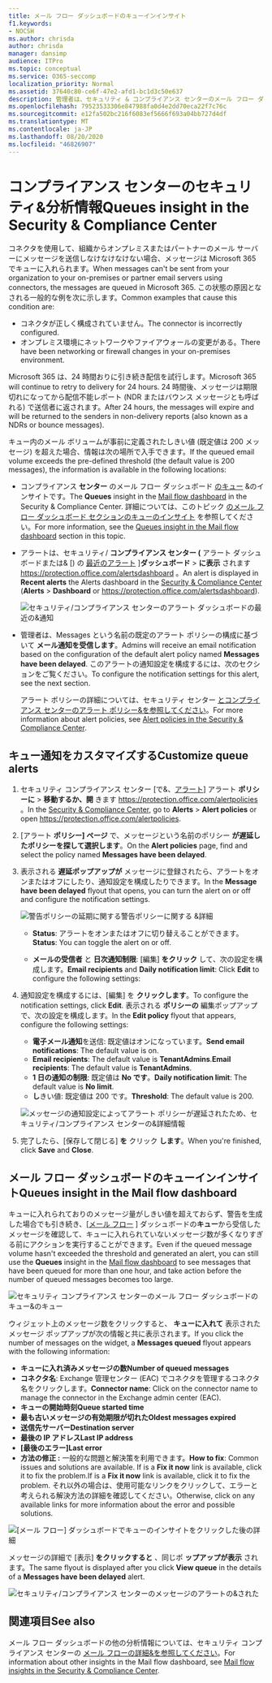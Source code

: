 ```yaml
---
title: メール フロー ダッシュボードのキューインインサイト
f1.keywords:
- NOCSH
ms.author: chrisda
author: chrisda
manager: dansimp
audience: ITPro
ms.topic: conceptual
ms.service: O365-seccomp
localization_priority: Normal
ms.assetid: 37640c80-ce6f-47e2-afd1-bc1d3c50e637
description: 管理者は、セキュリティ & コンプライアンス センターのメール フロー ダッシュボードでキュー ウィジェットを使用して、社内組織またはパートナー組織に対する送信コネクタ経由のメール フローが正常に実行されていないかどうかを監視する方法を学習できます。
ms.openlocfilehash: 79523533306e847988fa0d4e2dd70eca22f7c76c
ms.sourcegitcommit: e12fa502bc216f6083ef5666f693a04bb727d4df
ms.translationtype: MT
ms.contentlocale: ja-JP
ms.lasthandoff: 08/20/2020
ms.locfileid: "46826907"
---
```

# <a name="queues-insight-in-the-security--compliance-center"></a><span data-ttu-id="fd422-103">コンプライアンス センターのセキュリティ&分析情報</span><span class="sxs-lookup"><span data-stu-id="fd422-103">Queues insight in the Security & Compliance Center</span></span>

<span data-ttu-id="fd422-104">コネクタを使用して、組織からオンプレミスまたはパートナーのメール サーバーにメッセージを送信しなけなけなけない場合、メッセージは Microsoft 365 でキューに入れられます。</span><span class="sxs-lookup"><span data-stu-id="fd422-104">When messages can't be sent from your organization to your on-premises or partner email servers using connectors, the messages are queued in Microsoft 365.</span></span> <span data-ttu-id="fd422-105">この状態の原因となされる一般的な例を次に示します。</span><span class="sxs-lookup"><span data-stu-id="fd422-105">Common examples that cause this condition are:</span></span>

- <span data-ttu-id="fd422-106">コネクタが正しく構成されていません。</span><span class="sxs-lookup"><span data-stu-id="fd422-106">The connector is incorrectly configured.</span></span>
- <span data-ttu-id="fd422-107">オンプレミス環境にネットワークやファイアウォールの変更がある。</span><span class="sxs-lookup"><span data-stu-id="fd422-107">There have been networking or firewall changes in your on-premises environment.</span></span>

<span data-ttu-id="fd422-108">Microsoft 365 は、24 時間おりに引き続き配信を試行します。</span><span class="sxs-lookup"><span data-stu-id="fd422-108">Microsoft 365 will continue to retry to delivery for 24 hours.</span></span> <span data-ttu-id="fd422-109">24 時間後、メッセージは期限切れになってから配信不能レポート (NDR またはバウンス メッセージとも呼ばれる) で送信者に返されます。</span><span class="sxs-lookup"><span data-stu-id="fd422-109">After 24 hours, the messages will expire and will be returned to the senders in non-delivery reports (also known as a NDRs or bounce messages).</span></span>

<span data-ttu-id="fd422-110">キュー内のメール ボリュームが事前に定義されたしきい値 (既定値は 200 メッセージ) を超えた場合、情報は次の場所で入手できます。</span><span class="sxs-lookup"><span data-stu-id="fd422-110">If the queued email volume exceeds the pre-defined threshold (the default value is 200 messages), the information is available in the following locations:</span></span>

- <span data-ttu-id="fd422-111">コンプライアンス **センター** のメール フロー ダッシュボード [のキュー](mail-flow-insights-v2.md) &のインサイトです。</span><span class="sxs-lookup"><span data-stu-id="fd422-111">The **Queues** insight in the [Mail flow dashboard](mail-flow-insights-v2.md) in the Security & Compliance Center.</span></span> <span data-ttu-id="fd422-112">詳細については、このトピック [のメール フロー ダッシュボード セクションのキューのインサイト](#queues-insight-in-the-mail-flow-dashboard) を参照してください。</span><span class="sxs-lookup"><span data-stu-id="fd422-112">For more information, see the [Queues insight in the Mail flow dashboard](#queues-insight-in-the-mail-flow-dashboard) section in this topic.</span></span>
  
- <span data-ttu-id="fd422-113">アラートは、セキュリティ/ **コンプライアンス センター (** アラート ダッシュボードまたは& [) の [最近のアラート](https://protection.office.com) ]**ダッシュボード** \> **に表示** されます <https://protection.office.com/alertsdashboard> 。</span><span class="sxs-lookup"><span data-stu-id="fd422-113">An alert is displayed in **Recent alerts** the Alerts dashboard in the [Security & Compliance Center](https://protection.office.com) (**Alerts** \> **Dashboard** or <https://protection.office.com/alertsdashboard>).</span></span>

  ![セキュリティ/コンプライアンス センターのアラート ダッシュボードの最近の&通知](../../media/mfi-queued-messages-alert.png)

- <span data-ttu-id="fd422-115">管理者は、Messages という名前の既定のアラート ポリシーの構成に基づいて **メール通知を受信します**。</span><span class="sxs-lookup"><span data-stu-id="fd422-115">Admins will receive an email notification based on the configuration of the default alert policy named **Messages have been delayed**.</span></span> <span data-ttu-id="fd422-116">このアラートの通知設定を構成するには、次のセクションをご覧ください。</span><span class="sxs-lookup"><span data-stu-id="fd422-116">To configure the notification settings for this alert, see the next section.</span></span>

  <span data-ttu-id="fd422-117">アラート ポリシーの詳細については、セキュリティ センター [とコンプライアンス センターのアラート ポリシー&を参照してください](../../compliance/alert-policies.md)。</span><span class="sxs-lookup"><span data-stu-id="fd422-117">For more information about alert policies, see [Alert policies in the Security & Compliance Center](../../compliance/alert-policies.md).</span></span>

## <a name="customize-queue-alerts"></a><span data-ttu-id="fd422-118">キュー通知をカスタマイズする</span><span class="sxs-lookup"><span data-stu-id="fd422-118">Customize queue alerts</span></span>

1. <span data-ttu-id="fd422-119">セキュリティ コンプライアンス センター [で&、[アラート](https://protection.office.com)] アラート **ポリシーに** \> **移動するか、開** きます <https://protection.office.com/alertpolicies> 。</span><span class="sxs-lookup"><span data-stu-id="fd422-119">In the [Security & Compliance Center](https://protection.office.com), go to **Alerts** \> **Alert policies** or open <https://protection.office.com/alertpolicies>.</span></span>

2. <span data-ttu-id="fd422-120">[アラート **ポリシー] ページ** で、メッセージという名前のポリシー **が遅延したポリシーを探して選択します**。</span><span class="sxs-lookup"><span data-stu-id="fd422-120">On the **Alert policies** page, find and select the policy named **Messages have been delayed**.</span></span>

3. <span data-ttu-id="fd422-121">表示される **遅延ポップアップが** メッセージに登録されたら、アラートをオンまたはオフにしたり、通知設定を構成したりできます。</span><span class="sxs-lookup"><span data-stu-id="fd422-121">In the **Message have been delayed** flyout that opens, you can turn the alert on or off and configure the notification settings.</span></span>

   ![警告ポリシーの延期に関する警告ポリシーに関する &詳細](../../media/mfi-queued-messages-alert-policy.png)

   - <span data-ttu-id="fd422-123">**Status**: アラートをオンまたはオフに切り替えることができます。</span><span class="sxs-lookup"><span data-stu-id="fd422-123">**Status**: You can toggle the alert on or off.</span></span>

   - <span data-ttu-id="fd422-124">**メールの受信者** と **日次通知制限**: [編集] **をクリック** して、次の設定を構成します。</span><span class="sxs-lookup"><span data-stu-id="fd422-124">**Email recipients** and **Daily notification limit**: Click **Edit** to configure the following settings:</span></span>

4. <span data-ttu-id="fd422-125">通知設定を構成するには、[編集] を **クリックします**。</span><span class="sxs-lookup"><span data-stu-id="fd422-125">To configure the notification settings, click **Edit**.</span></span> <span data-ttu-id="fd422-126">表示される **ポリシーの** 編集ポップアップで、次の設定を構成します。</span><span class="sxs-lookup"><span data-stu-id="fd422-126">In the **Edit policy** flyout that appears, configure the following settings:</span></span>

   - <span data-ttu-id="fd422-127">**電子メール通知**を送信: 既定値はオンになっています。</span><span class="sxs-lookup"><span data-stu-id="fd422-127">**Send email notifications**: The default value is on.</span></span>
   - <span data-ttu-id="fd422-128">**Email recipients**: The default value is **TenantAdmins**.</span><span class="sxs-lookup"><span data-stu-id="fd422-128">**Email recipients**: The default value is **TenantAdmins**.</span></span>
   - <span data-ttu-id="fd422-129">**1 日の通知の制限**: 既定値は **No です**。</span><span class="sxs-lookup"><span data-stu-id="fd422-129">**Daily notification limit**: The default value is **No limit**.</span></span>
   - <span data-ttu-id="fd422-130">**し**きい値: 既定値は 200 です。</span><span class="sxs-lookup"><span data-stu-id="fd422-130">**Threshold**: The default value is 200.</span></span>

   ![メッセージの通知設定によってアラート ポリシーが遅延されたため、セキュリティ/コンプライアンス センターの&詳細情報](../../media/mfi-queued-messages-alert-policy-notification-settings.png)

5. <span data-ttu-id="fd422-132">完了したら、[保存して閉じる] **を** クリック **します**。</span><span class="sxs-lookup"><span data-stu-id="fd422-132">When you're finished, click **Save** and **Close**.</span></span>

## <a name="queues-insight-in-the-mail-flow-dashboard"></a><span data-ttu-id="fd422-133">メール フロー ダッシュボードのキューインインサイト</span><span class="sxs-lookup"><span data-stu-id="fd422-133">Queues insight in the Mail flow dashboard</span></span>

<span data-ttu-id="fd422-134">キューに入れられておりのメッセージ量がしきい値を超えておらず、警告を生成した場合でも引き続き、[[メール フロー](mail-flow-insights-v2.md) ] ダッシュボードの**キュー**から受信したメッセージを確認して、キューに入れられていないメッセージ数が多くなりすぎる前にアクションを実行することができます。</span><span class="sxs-lookup"><span data-stu-id="fd422-134">Even if the queued message volume hasn't exceeded the threshold and generated an alert, you can still use the **Queues** insight in the [Mail flow dashboard](mail-flow-insights-v2.md) to see messages that have been queued for more than one hour, and take action before the number of queued messages becomes too large.</span></span>

![セキュリティ コンプライアンス センターのメール フロー ダッシュボードのキュー&のキュー](../../media/mfi-queues-widget.png)

<span data-ttu-id="fd422-136">ウィジェット上のメッセージ数をクリックすると、 **キューに入れて** 表示されたメッセージ ポップアップが次の情報と共に表示されます。</span><span class="sxs-lookup"><span data-stu-id="fd422-136">If you click the number of messages on the widget, a **Messages queued** flyout appears with the following information:</span></span>

- <span data-ttu-id="fd422-137">**キューに入れ済みメッセージの数**</span><span class="sxs-lookup"><span data-stu-id="fd422-137">**Number of queued messages**</span></span>
- <span data-ttu-id="fd422-138">**コネクタ名**: Exchange 管理センター (EAC) でコネクタを管理するコネクタ名をクリックします。</span><span class="sxs-lookup"><span data-stu-id="fd422-138">**Connector name**: Click on the connector name to manage the connector in the Exchange admin center (EAC).</span></span>
- <span data-ttu-id="fd422-139">**キューの開始時刻**</span><span class="sxs-lookup"><span data-stu-id="fd422-139">**Queue started time**</span></span>
- <span data-ttu-id="fd422-140">**最も古いメッセージの有効期限が切れた**</span><span class="sxs-lookup"><span data-stu-id="fd422-140">**Oldest messages expired**</span></span>
- <span data-ttu-id="fd422-141">**送信先サーバー**</span><span class="sxs-lookup"><span data-stu-id="fd422-141">**Destination server**</span></span>
- <span data-ttu-id="fd422-142">**最後の IP アドレス**</span><span class="sxs-lookup"><span data-stu-id="fd422-142">**Last IP address**</span></span>
- <span data-ttu-id="fd422-143">**[最後のエラー]**</span><span class="sxs-lookup"><span data-stu-id="fd422-143">**Last error**</span></span>
- <span data-ttu-id="fd422-144">**方法の修正 :** 一般的な問題と解決策を利用できます。</span><span class="sxs-lookup"><span data-stu-id="fd422-144">**How to fix**: Common issues and solutions are available.</span></span> <span data-ttu-id="fd422-145">If is a **Fix it now** link is available, click it to fix the problem.</span><span class="sxs-lookup"><span data-stu-id="fd422-145">If is a **Fix it now** link is available, click it to fix the problem.</span></span> <span data-ttu-id="fd422-146">それ以外の場合は、使用可能なリンクをクリックして、エラーと考えられる解決方法の詳細を確認してください。</span><span class="sxs-lookup"><span data-stu-id="fd422-146">Otherwise, click on any available links for more information about the error and possible solutions.</span></span>

![[メール フロー] ダッシュボードでキューのインサイトをクリックした後の詳細](../../media/mfi-queues-details.png)

<span data-ttu-id="fd422-148">メッセージの詳細で [表示] **をクリックすると** 、同じポ **ップアップが表示** されます。</span><span class="sxs-lookup"><span data-stu-id="fd422-148">The same flyout is displayed after you click **View queue** in the details of a **Messages have been delayed** alert.</span></span>

![セキュリティ/コンプライアンス センターのメッセージのアラートの&された](../../media/mfi-queued-messages-alert-details.png)

## <a name="see-also"></a><span data-ttu-id="fd422-150">関連項目</span><span class="sxs-lookup"><span data-stu-id="fd422-150">See also</span></span>

<span data-ttu-id="fd422-151">メール フロー ダッシュボードの他の分析情報については、セキュリティ コンプライアンス センターの [メール フローの詳細&を参照してください](mail-flow-insights-v2.md)。</span><span class="sxs-lookup"><span data-stu-id="fd422-151">For information about other insights in the Mail flow dashboard, see [Mail flow insights in the Security & Compliance Center](mail-flow-insights-v2.md).</span></span>
